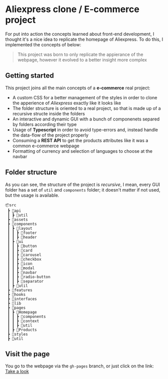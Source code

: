 # Aliexpress clone / E-commerce project
For put into action the concepts learned about front-end development, I thought it's a nice idea to replicate the homepage of Aliexpress.
To do this, I implemented the concepts  of below:

> This project was born to only replicate the appierance of the webpage, however it evolved to a better insight more complex

## Getting started
This project joins all the main concepts of a **e-commerce** real project:

* A custom CSS for a better management of the styles in order to clone the apperience of _Aliexpress_ exactly like it looks like
* The folder structure is oriented to a real project, so that is made up of a recursive structe inside the folders
* An interactive and dynamic GUI with a bunch of componenets separed by folders according their type
* Usage of __Typescript__ in order to avoid type-errors and, instead handle the data-flow of the project properly
* Consuming a **REST API** to get the products attributes like it was a common e-commerce webpage
* Formatting of currency and  selection of languages to choose at the navbar

## Folder structure
As you can see, the structure of the project is *recursive*, I mean, every GUI folder has a set of `util` and `components` folder; it doesn't matter 
if not used, but the usage is available.

```
📦src
 ┣ 📂api
 ┃ ┣ 📂util
 ┣ 📂assets
 ┣ 📂components
 ┃ ┣ 📂layout
 ┃ ┃ ┣ 📂footer
 ┃ ┃ ┣ 📂header
 ┃ ┣ 📂ui
 ┃ ┃ ┣ 📂button
 ┃ ┃ ┣ 📂card
 ┃ ┃ ┣ 📂carousel
 ┃ ┃ ┣ 📂checkbox
 ┃ ┃ ┣ 📂icon
 ┃ ┃ ┣ 📂modal
 ┃ ┃ ┣ 📂navbar
 ┃ ┃ ┣ 📂radio-button
 ┃ ┃ ┣ 📂separator
 ┃ ┣ 📂util
 ┣ 📂features
 ┣ 📂hooks
 ┣ 📂interfaces
 ┣ 📂lib
 ┣ 📂pages
 ┃ ┣ 📂Homepage
 ┃ ┃ ┣ 📂components
 ┃ ┃ ┣ 📂context
 ┃ ┃ ┣ 📂util
 ┃ ┣ 📂Products
 ┣ 📂styles
 ┣ 📂util
```

## Visit the page
You go to the webpage via the `gh-pages` branch, or just click on the link:
[Take a look](https://aliexpress-clone-typescript-react.vercel.app)
